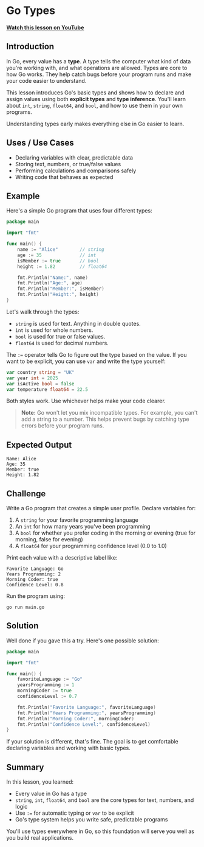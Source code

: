 # Go Types

**[Watch this lesson on YouTube](https://youtube.com/watch?v=xYERjE-zg-Y)**

## Introduction

In Go, every value has a **type**. A type tells the computer what kind of data you're working with, and what operations are allowed.
Types are core to how Go works. They help catch bugs before your program runs and make your code easier to understand.

This lesson introduces Go's basic types and shows how to declare and assign values using both **explicit types** and **type inference**.
You'll learn about `int`, `string`, `float64`, and `bool`, and how to use them in your own programs.

Understanding types early makes everything else in Go easier to learn.

## Uses / Use Cases

- Declaring variables with clear, predictable data
- Storing text, numbers, or true/false values
- Performing calculations and comparisons safely
- Writing code that behaves as expected

## Example

Here's a simple Go program that uses four different types:

```go
package main

import "fmt"

func main() {
    name := "Alice"        // string
    age := 35              // int
    isMember := true       // bool
    height := 1.82         // float64

    fmt.Println("Name:", name)
    fmt.Println("Age:", age)
    fmt.Println("Member:", isMember)
    fmt.Println("Height:", height)
}
```

Let's walk through the types:

* `string` is used for text. Anything in double quotes.
* `int` is used for whole numbers.
* `bool` is used for true or false values.
* `float64` is used for decimal numbers.

The `:=` operator tells Go to figure out the type based on the value.
If you want to be explicit, you can use `var` and write the type yourself:

```go
var country string = "UK"
var year int = 2025
var isActive bool = false
var temperature float64 = 22.5
```

Both styles work. Use whichever helps make your code clearer.

> **Note:** Go won't let you mix incompatible types. For example, you can't add a string to a number. This helps prevent bugs by catching type errors before your program runs.

## Expected Output

```
Name: Alice
Age: 35
Member: true
Height: 1.82
```

## Challenge

Write a Go program that creates a simple user profile. Declare variables for:

1. A `string` for your favorite programming language
2. An `int` for how many years you've been programming  
3. A `bool` for whether you prefer coding in the morning or evening (true for morning, false for evening)
4. A `float64` for your programming confidence level (0.0 to 1.0)

Print each value with a descriptive label like:
```
Favorite Language: Go
Years Programming: 2
Morning Coder: true
Confidence Level: 0.8
```

Run the program using:

```
go run main.go
```

## Solution

Well done if you gave this a try. Here's one possible solution:

```go
package main

import "fmt"

func main() {
    favoriteLanguage := "Go"
    yearsProgramming := 1
    morningCoder := true
    confidenceLevel := 0.7

    fmt.Println("Favorite Language:", favoriteLanguage)
    fmt.Println("Years Programming:", yearsProgramming)
    fmt.Println("Morning Coder:", morningCoder)
    fmt.Println("Confidence Level:", confidenceLevel)
}
```

If your solution is different, that's fine.
The goal is to get comfortable declaring variables and working with basic types.

## Summary

In this lesson, you learned:

* Every value in Go has a type
* `string`, `int`, `float64`, and `bool` are the core types for text, numbers, and logic
* Use `:=` for automatic typing or `var` to be explicit
* Go's type system helps you write safe, predictable programs

You'll use types everywhere in Go, so this foundation will serve you well as you build real applications.
